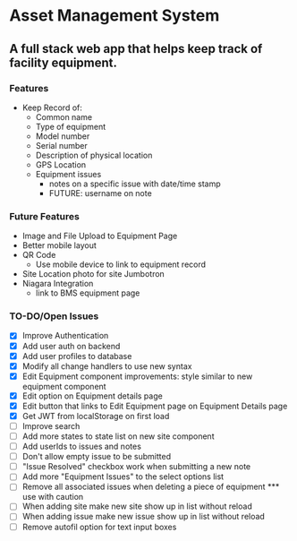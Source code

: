 # Asset Management System
## A full stack web app that helps keep track of facility equipment.

###  Features
* Keep Record of:
    * Common name
    * Type of equipment
    * Model number
    * Serial number
    * Description of physical location
    * GPS Location
    * Equipment issues
        * notes on a specific issue with date/time stamp
        * FUTURE: username on note

### Future Features
* Image and File Upload to Equipment Page
* Better mobile layout
* QR Code
    * Use mobile device to link to equipment record
* Site Location photo for site Jumbotron
* Niagara Integration
    * link to BMS equipment page

### TO-DO/Open Issues
- [X] Improve Authentication
- [X] Add user auth on backend
- [X] Add user profiles to database
- [X] Modify all change handlers to use new syntax
- [X] Edit Equipment component improvements: style similar to new equipment component
- [X] Edit option on Equipment details page
- [X] Edit button that links to Edit Equipment page on Equipment Details page
- [X] Get JWT from localStorage on first load
- [ ] Improve search
- [ ] Add more states to state list on new site component
- [ ] Add userIds to issues and notes
- [ ] Don't allow empty issue to be submitted
- [ ] "Issue Resolved" checkbox work when submitting a new note
- [ ] Add more "Equipment Issues" to the select options list
- [ ] Remove all associated issues when deleting a piece of equipment *** use with caution
- [ ] When adding site make new site show up in list without reload
- [ ] When adding issue make new issue show up in list without reload
- [ ] Remove autofil option for text input boxes
